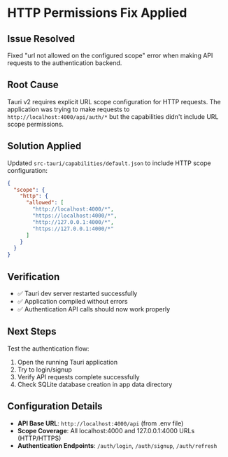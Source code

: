 # HTTP Permissions Fix Applied

## Issue Resolved
Fixed "url not allowed on the configured scope" error when making API requests to the authentication backend.

## Root Cause
Tauri v2 requires explicit URL scope configuration for HTTP requests. The application was trying to make requests to `http://localhost:4000/api/auth/*` but the capabilities didn't include URL scope permissions.

## Solution Applied
Updated `src-tauri/capabilities/default.json` to include HTTP scope configuration:

```json
{
  "scope": {
    "http": {
      "allowed": [
        "http://localhost:4000/*",
        "https://localhost:4000/*",
        "http://127.0.0.1:4000/*",
        "https://127.0.0.1:4000/*"
      ]
    }
  }
}
```

## Verification
- ✅ Tauri dev server restarted successfully
- ✅ Application compiled without errors
- ✅ Authentication API calls should now work properly

## Next Steps
Test the authentication flow:
1. Open the running Tauri application
2. Try to login/signup
3. Verify API requests complete successfully
4. Check SQLite database creation in app data directory

## Configuration Details
- **API Base URL**: `http://localhost:4000/api` (from .env file)
- **Scope Coverage**: All localhost:4000 and 127.0.0.1:4000 URLs (HTTP/HTTPS)
- **Authentication Endpoints**: `/auth/login`, `/auth/signup`, `/auth/refresh`
